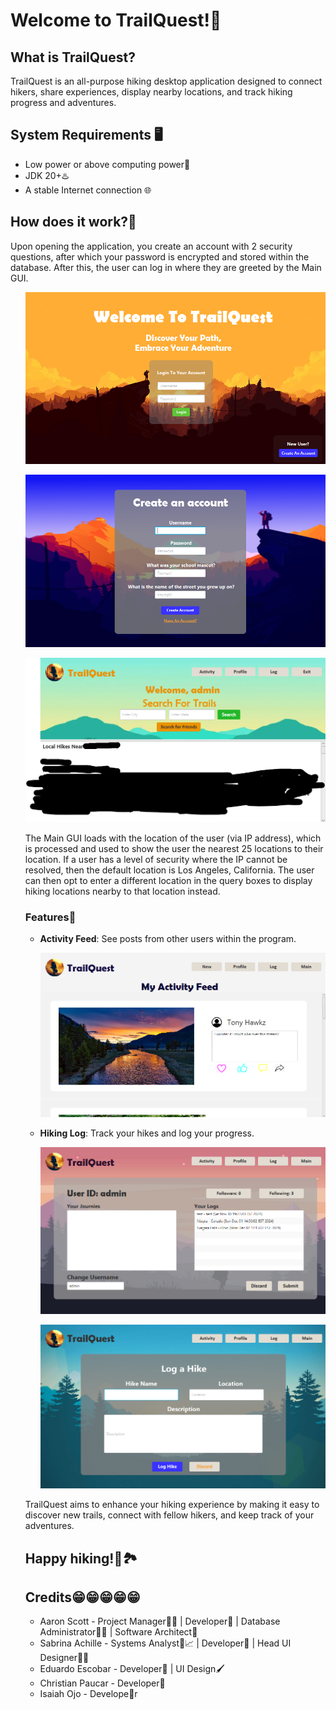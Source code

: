 <html>
<body>
    <h1>Welcome to TrailQuest!🌲</h1>
    <h2>What is TrailQuest?</h2>
    <p>TrailQuest is an all-purpose hiking desktop application designed to connect hikers, share experiences, display nearby locations, and track hiking progress and adventures.</p>
    <h2>System Requirements 🖥️</h2>
    <ul>
      <li>Low power or above computing power🤖</li>
      <li>JDK 20+♨️</li>
      <li>A stable Internet connection 🌐</li>
    </ul>
    <h2>How does it work?🤔</h2>
    <p>Upon opening the application, you create an account with 2 security questions, after which your password is encrypted and stored within the database. After this, the user can log in where they are greeted by the Main GUI.</p>
      <ul>
      <p><img src = "https://github.com/AaronScott2025/CSC325Capstone/blob/master/Screenshot%202024-12-03%20053023.png?raw=true"></p>
      <p><img src = "https://github.com/AaronScott2025/CSC325Capstone/blob/master/Screenshot%202024-12-03%20053044.png?raw=true"></p>
      <p><img src = "https://github.com/AaronScott2025/CSC325Capstone/blob/master/Screenshot%202024-12-03%20053113.png?raw=true"></p>
    <p>The Main GUI loads with the location of the user (via IP address), which is processed and used to show the user the nearest 25 locations to their location. If a user has a level of security where the IP cannot be resolved, then the default location is Los Angeles, California. The user can then opt to enter a different location in the query boxes to display hiking locations nearby to that location instead.</p>
    <h3>Features🌟</h3>
    <ul>
      <li><b>Activity Feed</b>: See posts from other users within the program.</li>
      <p><img src = "https://github.com/AaronScott2025/CSC325Capstone/blob/master/Screenshot%202024-12-03%20053207.png?raw=true"></p>
      <li><b>Hiking Log</b>: Track your hikes and log your progress.</li>
      <p><img src = "https://github.com/AaronScott2025/CSC325Capstone/blob/master/Screenshot%202024-12-03%20053214.png?raw=true"></p>
      <p><img src = "https://github.com/AaronScott2025/CSC325Capstone/blob/master/Screenshot%202024-12-03%20053243.png?raw=true"></p>
    </ul>
    <p>TrailQuest aims to enhance your hiking experience by making it easy to discover new trails, connect with fellow hikers, and keep track of your adventures.</p>
    <h2>Happy hiking!🌄🏞️</h2>
    <p> </p>
    <h2>Credits😁😁😁😁😁</h2>
    <ul>
        <li>Aaron Scott - Project Manager👨‍💼 | Developer🤖 | Database Administrator👨‍💻 | Software Architect👷</li>
        <li>Sabrina Achille - Systems Analyst🧠📈 | Developer🤖 | Head UI Designer👩‍🎨</li>
        <li>Eduardo Escobar - Developer🤖 | UI Design🖌️</li>
        <li>Christian Paucar - Developer🤖</li>
        <li>Isaiah Ojo - Develope🤖r</li>
</body>
</html>

